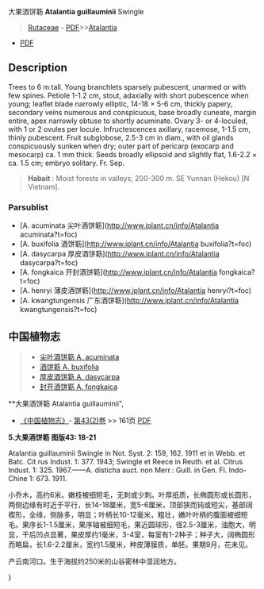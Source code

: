 大果酒饼簕 **Atalantia guillauminii** Swingle

> [Rutaceae](http://www.iplant.cn/info/Rutaceae?t=foc) - [PDF](http://www.iplant.cn/foc/pdf/Rutaceae.pdf)>>[Atalantia](http://www.iplant.cn/info/Atalantia?t=foc)
 - [PDF](http://www.iplant.cn/foc/pdf/Atalantia.pdf)

## Description

Trees to 6 m tall. Young branchlets sparsely pubescent, unarmed or with few spines. Petiole 1-1.2 cm, stout, adaxially with short pubescence when young; leaflet blade narrowly elliptic, 14-18 × 5-6 cm, thickly papery, secondary veins numerous and conspicuous, base broadly cuneate, margin entire, apex narrowly obtuse to shortly acuminate. Ovary 3- or 4-loculed, with 1 or 2 ovules per locule. Infructescences axillary, racemose, 1-1.5 cm, thinly pubescent. Fruit subglobose, 2.5-3 cm in diam., with oil glands conspicuously sunken when dry; outer part of pericarp (exocarp and mesocarp) ca. 1 mm thick. Seeds broadly ellipsoid and slightly flat, 1.6-2.2 × ca. 1.5 cm; embryo solitary. Fr. Sep.

> **Habait** : 
> Moist forests in valleys; 200-300 m. SE Yunnan (Hekou) [N Vietnam].

### Parsublist

* [A.  acuminata  尖叶酒饼簕](http://www.iplant.cn/info/Atalantia acuminata?t=foc)
* [A.  buxifolia  酒饼簕](http://www.iplant.cn/info/Atalantia buxifolia?t=foc)
* [A.  dasycarpa  厚皮酒饼簕](http://www.iplant.cn/info/Atalantia dasycarpa?t=foc)
* [A.  fongkaica  开封酒饼簕](http://www.iplant.cn/info/Atalantia fongkaica?t=foc)
* [A.  henryi  薄皮酒饼簕](http://www.iplant.cn/info/Atalantia henryi?t=foc)
* [A.  kwangtungensis  广东酒饼簕](http://www.iplant.cn/info/Atalantia kwangtungensis?t=foc)

## 中国植物志

> * [尖叶酒饼簕  A.  acuminata](Atalantia-acuminata-尖叶酒饼簕.md)
> * [酒饼簕  A.  buxifolia](Atalantia-buxifolia-酒饼簕.md)
> * [厚皮酒饼簕  A.  dasycarpa](Atalantia-dasycarpa-厚皮酒饼簕.md)
> * [封开酒饼簕  A.  fongkaica](Atalantia-fongkaica-开封酒饼簕.md)

**大果酒饼簕 Atalantia guillauminii",

* [《中国植物志》](http://www.iplant.cn/frps)- [第43(2)卷](http://www.iplant.cn/frps/vol/43(2)) >> 161页 [PDF](http://www.iplant.cn/frps/pdf/43(2)/161a.PDF)

**5.大果酒饼簕 图版43: 18-21**

Atalantia guillauminii Swingle in Not. Syst. 2: 159, 162. 1911 et in Webb. et Batc. Cit rus Indust. 1: 377. 1943; Swingle et Reece in Reuth. et al. Citrus Indust. 1: 325. 1967.——A. disticha auct. non Merr.: Guill. in Gen. Fl. Indo-Chine 1: 673. 1911.

小乔木，高约6米。嫩枝被细短毛，无刺或少刺。叶厚纸质，长椭圆形或长圆形，两侧边缘有时近于平行，长14-18厘米，宽5-6厘米，顶部狭而钝或短尖，基部阔楔形，全缘，侧脉多，明显；叶柄长10-12毫米，粗壮，嫩叶叶柄的腹面被细短毛。果序长1-1.5厘米，果序轴被细短毛，果近圆球形，径2.5-3厘米，油胞大，明显，干后凹点显著，果皮厚约1毫米，3-4室，每室有1-2种子；种子大，阔椭圆形而略扁，长1.6-2.2厘米，宽约1.5厘米，种皮薄膜质，单胚。果期9月，花未见。

产云南河口。生于海拔约250米的山谷密林中湿润地方。

}